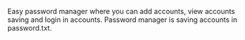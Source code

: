 Easy password manager where you can add accounts, view accounts saving and login in accounts. Password manager is saving accounts in password.txt. 

